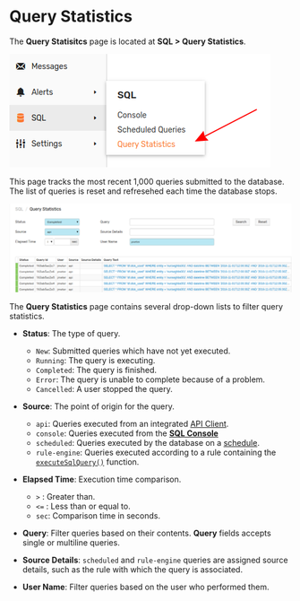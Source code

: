 # Query Statistics

The **Query Statisitcs** page is located at **SQL > Query Statistics**.

![](./images/query-statistics-page.png)

This page tracks the most recent 1,000 queries submitted to the database. The list of queries is reset and refresehed each time the database stops.

![](./images/query-statistics.png)

The **Query Statistics** page contains several drop-down lists to filter query statistics.

* **Status**: The type of query.
  * `New`: Submitted queries which have not yet executed.
  * `Running`: The query is executing.
  * `Completed`: The query is finished.
  * `Error`: The query is unable to complete because of a problem.
  * `Cancelled`: A user stopped the query.

* **Source**: The point of origin for the query.
  * `api`: Queries executed from an integrated [API Client](../api/clients/README.md).
  * `console`: Queries executed from the [**SQL Console**](./sql-console.md)
  * `scheduled`: Queries executed by the database on a [schedule](./scheduled-sql.md).
  * `rule-engine`: Queries executed according to a rule containing the [`executeSqlQuery()`](../rule-engine/functions-sql.md#executesqlquery) function.

* **Elapsed Time**: Execution time comparison.
  * `>` : Greater than.
  * `<=` : Less than or equal to.
  * `sec`: Comparison time in seconds.

* **Query**: Filter queries based on their contents. **Query** fields accepts single or multiline queries.

* **Source Details**: `scheduled` and `rule-engine` queries are assigned source details, such as the rule with which the query is associated.

* **User Name**: Filter queries based on the user who performed them.